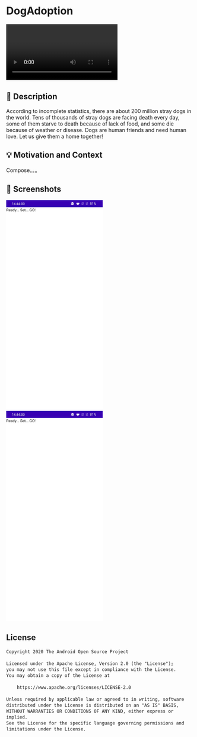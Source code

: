 # DogAdoption
![Workflow result](https://github.com/suchen2/Compose-Android/results/video.mp4)


## :scroll: Description
According to incomplete statistics, there are about 200 million stray dogs in the world.
Tens of thousands of stray dogs are facing death every day, some of them starve to death because of lack of food, and some die because of weather or disease.
Dogs are human friends and need human love. Let us give them a home together!


## :bulb: Motivation and Context
Compose。。。


## :camera_flash: Screenshots
<img src="/results/screenshot_1.png" width="260">&emsp;<img src="/results/screenshot_2.png" width="260">

## License
```
Copyright 2020 The Android Open Source Project

Licensed under the Apache License, Version 2.0 (the "License");
you may not use this file except in compliance with the License.
You may obtain a copy of the License at

    https://www.apache.org/licenses/LICENSE-2.0

Unless required by applicable law or agreed to in writing, software
distributed under the License is distributed on an "AS IS" BASIS,
WITHOUT WARRANTIES OR CONDITIONS OF ANY KIND, either express or implied.
See the License for the specific language governing permissions and
limitations under the License.
```
